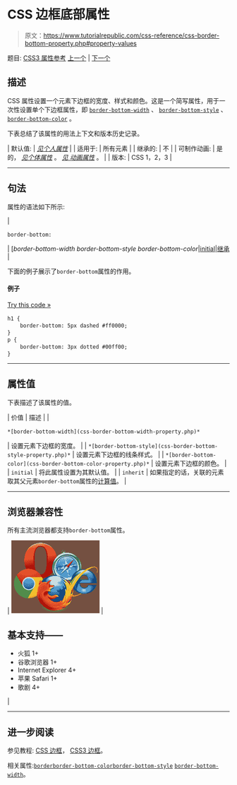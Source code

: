 # CSS 边框底部属性

> 原文：<https://www.tutorialrepublic.com/css-reference/css-border-bottom-property.php#property-values>

题目: [CSS3 属性参考](css3-properties.php) [上一个](css-border-property.php) | [下一个](css-border-bottom-color-property.php)

## 描述

CSS 属性设置一个元素下边框的宽度、样式和颜色。这是一个简写属性，用于一次性设置单个下边框属性，即 [`border-bottom-width`](css-border-bottom-width-property.php) 、 [`border-bottom-style`](css-border-bottom-style-property.php) 、 [`border-bottom-color`](css-border-bottom-color-property.php) 。

下表总结了该属性的用法上下文和版本历史记录。

| 默认值: | *[见个人属性](#property-values)* |
| 适用于: | 所有元素 |
| 继承的: | 不 |
| 可制作动画: | 是的， *[见个体属性](#property-values)* 。 [*见* *动画属性*](css-animatable-properties.php) 。 |
| 版本: | CSS 1，2，3 |

* * *

## 句法

属性的语法如下所示:

| 

```
border-bottom: 
```

 | [*border-bottom-width border-bottom-style border-bottom-color*&#124;[initial](../definitions.php#initial)&#124;[继承](../definitions.php#inherit) |

下面的例子展示了`border-bottom`属性的作用。

#### 例子

[Try this code »](../codelab.php?topic=css&file=border-bottom-property "Try this code using online Editor")

```
h1 {
    border-bottom: 5px dashed #ff0000;
}
p {
    border-bottom: 3px dotted #00ff00;
}
```

* * *

## 属性值

下表描述了该属性的值。

| 价值 | 描述 |
| 

```
*[border-bottom-width](css-border-bottom-width-property.php)* 
```

 | 设置元素下边框的宽度。 |
| `*[border-bottom-style](css-border-bottom-style-property.php)*` | 设置元素下边框的线条样式。 |
| `*[border-bottom-color](css-border-bottom-color-property.php)*` | 设置元素下边框的颜色。 |
| `initial` | 将此属性设置为其默认值。 |
| `inherit` | 如果指定的话，关联的元素取其父元素`border-bottom`属性的[计算值](../definitions.php#computed-value)。 |

* * *

## 浏览器兼容性

所有主流浏览器都支持`border-bottom`属性。

| ![Browsers Icon](img/e9331123c77668c1832e541c2fca1002.png) | 

## 基本支持——

*   火狐 1+
*   谷歌浏览器 1+
*   Internet Explorer 4+
*   苹果 Safari 1+
*   歌剧 4+

 |

* * *

## 进一步阅读

参见教程: [CSS 边框](../css-tutorial/css-border.php)， [CSS3 边框](../css-tutorial/css3-border.php)。

相关属性:[`border`](css-border-property.php)[`border-bottom-color`](css-border-bottom-color-property.php)[`border-bottom-style`](css-border-bottom-style-property.php)
[`border-bottom-width`](css-border-bottom-width-property.php)。